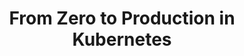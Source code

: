 ---
# Name of the event, <= 60 characters
title: "From Zero to Production in Kubernetes"
meta_desc: Learn how to get Kubernetes clusters and workloads to production quickly, leveraging agentic workflows and tooling for multi-cloud infrastructure management.
meta_image:

# A featured webinar will display first in the list.
featured: false

# Webinars with unlisted as true will not be shown on the webinar list
unlisted: false

# Gated webinars will have a registration form and the user will need
# to fill out the form before viewing.
gated: true

# The layout of the landing page.
type: webinars

# External webinars will link to an external page instead of a webinar
# landing/registration page. If the webinar is external you will need
# set the 'block_external_search_index' flag to true so Google does not index
# the webinar page created.
external: false
block_external_search_index: false

# The url slug for the webinar landing page. If this is an external
# webinar, use the external URL as the value here.
url_slug: from-zero-to-production-in-kubernetes

# Content for the left hand side section of the page.
main:
    # Webinar title.
    title: "From Zero to Production in Kubernetes"
    event_type: workshop # workshop | event

    # URL for embedding a URL for ungated webinars.
    youtube_url: 

    # Sortable date. The datetime Hugo will use to sort the webinars in date order.
    sortable_date: 2025-11-20T12:00:00-05:00

    # Duration of the webinar.
    duration: 90 minutes

    # "virtual" will be shown under "show virtual events only", otherwise shown as City, State (seattle, wa)
    location: virtual

    # Description of the webinar.
    description: |
        Many engineering teams adopt Kubernetes as the basis for their developer platforms because it provides a consistent, cloud-agnostic, and scalable alternative to vendor-specific container services. In this session, we'll explore how to get Kubernetes clusters and workloads to production quickly, leveraging agentic workflows and tooling.
    learn:
        - Multi-cloud and hybrid infrastructure management
        - Large-scale operations across hundreds of resources
        - Coordinating complex migrations and upgrades
        - Managing infrastructure at enterprise scale

    # The webinar presenters
    presenters:


    # case-sensitive
    tags:
        level: Beginner # Beginner, Intermediate, Advanced
        topics:  ["Kubernetes", "Platform Engineering"]
        languages: ["Any"]
        clouds: ["AWS"]

# The right hand side form section.
form:
    # HubSpot form id.
    hubspot_form_id: 510e62c5-8e2e-4e88-89f5-4853bff9e567
    salesforce_campaign_id: 701PQ00000eePWvYAM

event_data:
  name: "From Zero to Production in Kubernetes"
  start_date: 2025-11-20T12:00:00-05:00
  end_date: 2025-11-20T13:30:00-05:00
  url: "https://www.pulumi.com/resources/from-zero-to-production-in-kubernetes/"
  description: |
    Many engineering teams adopt Kubernetes as the basis for their developer platforms because it provides a consistent, cloud-agnostic, and scalable alternative to vendor-specific container services. In this session, we'll explore how to get Kubernetes clusters and workloads to production quickly, leveraging agentic workflows and tooling.
---